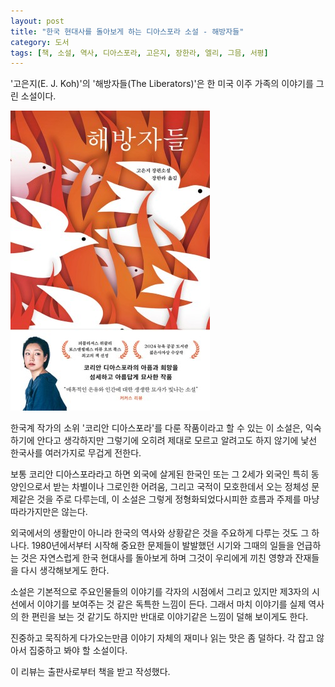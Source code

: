 ```yaml
---
layout: post
title: "한국 현대사를 돌아보게 하는 디아스포라 소설 - 해방자들"
category: 도서
tags: [책, 소설, 역사, 디아스포라, 고은지, 장한라, 엘리, 그믐, 서평]
---
```


'고은지(E. J. Koh)'의
'해방자들(The Liberators)'은
한 미국 이주 가족의 이야기를 그린 소설이다.

![표지](/images/book/the-liberators-book.jpg)

한국계 작가의 소위 '코리안 디아스포라'를 다룬 작품이라고 할 수 있는 이 소설은,
익숙하기에 안다고 생각하지만
그렇기에 오히려 제대로 모르고 알려고도 하지 않기에 낯선 한국사를
여러가지로 무겁게 전한다.

보통 코리안 디아스포라라고 하면
외국에 살게된 한국인 또는 그 2세가
외국인 특히 동양인으로서 받는 차별이나 그로인한 어려움,
그리고 국적이 모호한데서 오는 정체성 문제같은 것을 주로 다루는데,
이 소설은 그렇게 정형화되었다시피한 흐름과 주제를 마냥 따라가지만은 않는다.

외국에서의 생활만이 아니라 한국의 역사와 상황같은 것을 주요하게 다루는 것도 그 하나다.
1980년에서부터 시작해 중요한 문제들이 발발했던 시기와
그때의 일들을 언급하는 것은 자연스럽게 한국 현대사를 돌아보게 하며
그것이 우리에게 끼친 영향과 잔재들을 다시 생각해보게도 한다.

소설은 기본적으로 주요인물들의 이야기를 각자의 시점에서 그리고 있지만
제3자의 시선에서 이야기를 보여주는 것 같은 독특한 느낌이 든다.
그래서 마치 이야기를 실제 역사의 한 편린을 보는 것 같기도 하지만
반대로 이야기같은 느낌이 덜해 보이게도 한다.

진중하고 묵직하게 다가오는만큼
이야기 자체의 재미나 읽는 맛은 좀 덜하다.
각 잡고 않아서 집중하고 봐야 할 소설이다.



<div class="im im-info">
이 리뷰는 출판사로부터 책을 받고 작성했다.
</div>
